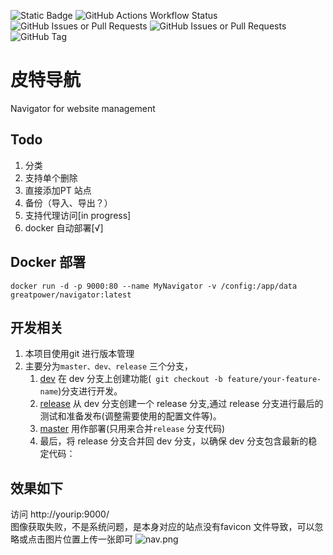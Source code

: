![Static Badge](https://img.shields.io/badge/%E7%9A%AE%E7%89%B9%E5%AF%BC%E8%88%AA-%E7%AB%99%E7%82%B9%E7%AE%A1%E7%90%86%E7%A5%9E%E5%99%A8-brightgreen?logoColor=%2375c74b)
![GitHub Actions Workflow Status](https://img.shields.io/github/actions/workflow/status/manone2077/Navigator/.github%2Fworkflows%2Fdocker-image.yml)
![GitHub Issues or Pull Requests](https://img.shields.io/github/issues/manone2077/Navigator)
![GitHub Issues or Pull Requests](https://img.shields.io/github/issues-pr/manone2077/Navigator)
![GitHub Tag](https://img.shields.io/github/v/tag/manone2077/Navigator)

# 皮特导航

Navigator for website management

## Todo

1. 分类
2. 支持单个删除
3. 直接添加PT 站点
4. 备份（导入、导出？）
5. 支持代理访问[in progress]
6. docker 自动部署[√]

## Docker 部署
```shell
docker run -d -p 9000:80 --name MyNavigator -v /config:/app/data greatpower/navigator:latest
```

## 开发相关
1. 本项目使用git 进行版本管理
2. 主要分为`master、dev、release` 三个分支，
   1. [dev](https://github.com/manone2077/Navigator/tree/dev) 在 dev 分支上创建功能(` git checkout -b feature/your-feature-name`)分支进行开发。
   2. [release](https://github.com/manone2077/Navigator/tree/release) 从 dev 分支创建一个 release 分支,通过 release 分支进行最后的测试和准备发布(调整需要使用的配置文件等)。
   3. [master](https://github.com/manone2077/Navigator) 用作部署(只用来合并`release` 分支代码)
   4. 最后，将 release 分支合并回 dev 分支，以确保 dev 分支包含最新的稳定代码：

## 效果如下
访问  http://yourip:9000/   
图像获取失败，不是系统问题，是本身对应的站点没有favicon 文件导致，可以忽略或点击图片位置上传一张即可
![nav.png](images/nav.png)